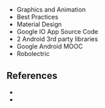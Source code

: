 ##
* Graphics and Animation
* Best Practices
* Material Design
* Google IO App Source Code
* 2 Android 3rd party libraries
* Google Android MOOC
* Robolectric

## References
* <android library links>
* <interesting people to follow>
